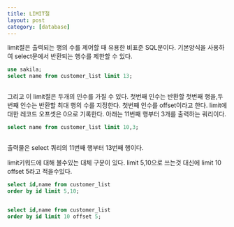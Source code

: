 ```yaml
---
title: LIMIT절
layout: post
category: [database]
---
```


limit절은 출력되는 행의 수를 제어할 때 유용한 비표준 SQL문이다.
기본양식을 사용하여 select문에서 반환되는 행수를 제한할 수 있다.

```sql
use sakila;
select name from customer_list limit 13;
```
<img src="{{ 'assets/images/2023-02-10-1.png' | relative_url }}" alt=""  style="max-width:100%; height:auto;"/>

그리고 이 limit절은 두개의 인수를 가질 수 있다.
첫번째 인수는 반환할 첫번째 행을,두번째 인수는 반환할 최대 행의 수를 지정한다.
첫번째 인수를 offset이라고 한다.
limit에 대한 레코드 오프셋은 0으로 기록한다.
아래는 11번째 행부터 3개를 출력하는 쿼리이다.

```sql
select name from customer_list limit 10,3;
```
<img src="{{ 'assets/images/2023-02-10-2.png' | relative_url }}" alt=""  style="max-width:100%; height:auto;"/>

출력물은 select 쿼리의 11번째 행부터 13번째 행이다.<br>


limit키워드에 대해 볼수있는 대체 구문이 있다.
limit 5,10으로 쓰는것 대신에 limit 10 offset 5라고 적을수있다.

```sql
select id,name from customer_list
order by id limit 5,10;
```
<img src="{{ 'assets/images/2023-02-10-3.png' | relative_url }}" alt=""  style="max-width:100%; height:auto;"/>

```sql
select id,name from customer_list
order by id limit 10 offset 5;
```

<img src="{{ 'assets/images/2023-02-10-3.png' | relative_url }}" alt=""  style="max-width:100%; height:auto;"/>